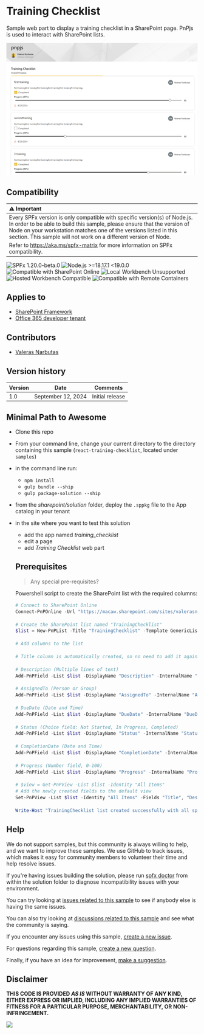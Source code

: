 # Training Checklist

Sample web part to display a training checklist in a SharePoint page.
PnPjs is used to interact with SharePoint lists.

![sample](./assets/trainingchecklist.png)

## Compatibility

| :warning: Important          |
|:---------------------------|
| Every SPFx version is only compatible with specific version(s) of Node.js. In order to be able to build this sample, please ensure that the version of Node on your workstation matches one of the versions listed in this section. This sample will not work on a different version of Node.|
|Refer to <https://aka.ms/spfx-matrix> for more information on SPFx compatibility.   |

![SPFx 1.20.0-beta.0](https://img.shields.io/badge/SPFx-1.20.0-green.svg)
![Node.js >=18.17.1 <19.0.0](https://img.shields.io/badge/Node.js-v18%20%7C%20v19-green.svg)
![Compatible with SharePoint Online](https://img.shields.io/badge/SharePoint%20Online-Compatible-green.svg)
![Local Workbench Unsupported](https://img.shields.io/badge/Local%20Workbench-Unsupported-red.svg "Local workbench is no longer available as of SPFx 1.13 and above")
![Hosted Workbench Compatible](https://img.shields.io/badge/Hosted%20Workbench-Compatible-green.svg)
![Compatible with Remote Containers](https://img.shields.io/badge/Remote%20Containers-Compatible-green.svg)

## Applies to

* [SharePoint Framework](https://learn.microsoft.com/sharepoint/dev/spfx/sharepoint-framework-overview)
* [Office 365 developer tenant](https://learn.microsoft.com/sharepoint/dev/spfx/set-up-your-developer-tenant)

## Contributors

* [Valeras Narbutas](https://github.com/ValerasNarbutas)

## Version history

Version|Date|Comments
-------|----|--------
1.0|September 12, 2024|Initial release

## Minimal Path to Awesome

* Clone this repo
* From your command line, change your current directory to the directory containing this sample (`react-training-checklist`, located under `samples`)
* in the command line run:
  * `npm install`
  * `gulp bundle --ship`
  * `gulp package-solution --ship`
* from the _sharepoint/solution_ folder, deploy the `.sppkg` file to the App catalog in your tenant
* in the site where you want to test this solution
  * add the app named _training_checklist_
  * edit a page
  * add _Training Checklist_ web part

  ## Prerequisites

  > Any special pre-requisites?

  Powershell script to create the SharePoint list with the required columns:

  ```powershell
  # Connect to SharePoint Online
  Connect-PnPOnline -Url "https://macaw.sharepoint.com/sites/valerasn_dev" -Interactive

  # Create the SharePoint list named "TrainingChecklist"
  $list = New-PnPList -Title "TrainingChecklist" -Template GenericList -Url "Lists/TrainingChecklist" -OnQuickLaunch

  # Add columns to the list

  # Title column is automatically created, so no need to add it again.

  # Description (Multiple lines of text)
  Add-PnPField -List $list -DisplayName "Description" -InternalName "Description" -Type Note

  # AssignedTo (Person or Group)
  Add-PnPField -List $list -DisplayName "AssignedTo" -InternalName "AssignedTo" -Type User

  # DueDate (Date and Time)
  Add-PnPField -List $list -DisplayName "DueDate" -InternalName "DueDate" -Type DateTime

  # Status (Choice field: Not Started, In Progress, Completed)
  Add-PnPField -List $list -DisplayName "Status" -InternalName "Status" -Type Choice -Choices "Not Started", "In Progress", "Completed"  #-DefaultValue "Not Started"

  # CompletionDate (Date and Time)
  Add-PnPField -List $list -DisplayName "CompletionDate" -InternalName "CompletionDate" -Type DateTime

  # Progress (Number field, 0-100)
  Add-PnPField -List $list -DisplayName "Progress" -InternalName "Progress" -Type Number #-Min 0 -Max 100 #-DefaultValue 0

  # $view = Get-PnPView -List $list -Identity "All Items"
  # Add the newly created fields to the default view
  Set-PnPView -List $list -Identity "All Items" -Fields "Title", "Description", "AssignedTo", "DueDate", "Status", "CompletionDate", "Progress"

  Write-Host "TrainingChecklist list created successfully with all specified columns."
  ```

## Help


We do not support samples, but this community is always willing to help, and we want to improve these samples. We use GitHub to track issues, which makes it easy for  community members to volunteer their time and help resolve issues.

If you're having issues building the solution, please run [spfx doctor](https://pnp.github.io/cli-microsoft365/cmd/spfx/spfx-doctor/) from within the solution folder to diagnose incompatibility issues with your environment.

You can try looking at [issues related to this sample](https://github.com/pnp/sp-dev-fx-webparts/issues?q=label%3A%22sample%3A%20training%20checklist%22) to see if anybody else is having the same issues.

You can also try looking at [discussions related to this sample](https://github.com/pnp/sp-dev-fx-webparts/discussions?discussions_q=react-training-checklist) and see what the community is saying.


If you encounter any issues using this sample, [create a new issue](https://github.com/pnp/sp-dev-fx-webparts/issues/new?assignees=&labels=Needs%3A+Triage+%3Amag%3A%2Ctype%3Abug-suspected%2Csample%3A%20react-training-checklist&template=bug-report.yml&sample=react-training-checklist&authors=@YOURGITHUBUSERNAME&title=react-training-checklist%20-%20).

For questions regarding this sample, [create a new question](https://github.com/pnp/sp-dev-fx-webparts/issues/new?assignees=&labels=Needs%3A+Triage+%3Amag%3A%2Ctype%3Aquestion%2Csample%3A%20react-training-checklist&template=question.yml&sample=react-training-checklist&authors=@YOURGITHUBUSERNAME&title=react-training-checklist%20-%20).

Finally, if you have an idea for improvement, [make a suggestion](https://github.com/pnp/sp-dev-fx-webparts/issues/new?assignees=&labels=Needs%3A+Triage+%3Amag%3A%2Ctype%3Aenhancement%2Csample%3A%20react-training-checklist&template=suggestion.yml&sample=react-training-checklist&authors=@YOURGITHUBUSERNAME&title=react-training-checklist%20-%20).

## Disclaimer

**THIS CODE IS PROVIDED _AS IS_ WITHOUT WARRANTY OF ANY KIND, EITHER EXPRESS OR IMPLIED, INCLUDING ANY IMPLIED WARRANTIES OF FITNESS FOR A PARTICULAR PURPOSE, MERCHANTABILITY, OR NON-INFRINGEMENT.**

<img src="https://m365-visitor-stats.azurewebsites.net/sp-dev-fx-webparts/samples/react-training-checklist" />
